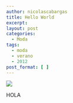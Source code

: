 ```yaml
---
author: nicolascabargas
title: Hello World
excerpt:
layout: post
categories:
  - Moda
tags:
  - moda
  - verano
  - 2012
post_format: [ ]
---
```


[![][1]][1]

HOLA

 [1]: http://cabargas.com/images/siri.png